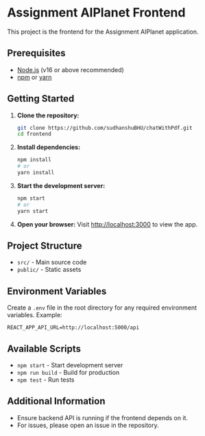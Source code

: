 # Assignment AIPlanet Frontend

This project is the frontend for the Assignment AIPlanet application.

## Prerequisites

- [Node.js](https://nodejs.org/) (v16 or above recommended)
- [npm](https://www.npmjs.com/) or [yarn](https://yarnpkg.com/)

## Getting Started

1. **Clone the repository:**
    ```bash
    git clone https://github.com/sudhanshuBHU/chatWithPdf.git
    cd frontend
    ```

2. **Install dependencies:**
    ```bash
    npm install
    # or
    yarn install
    ```

3. **Start the development server:**
    ```bash
    npm start
    # or
    yarn start
    ```

4. **Open your browser:**
    Visit [http://localhost:3000](http://localhost:3000) to view the app.

## Project Structure

- `src/` - Main source code
- `public/` - Static assets

## Environment Variables

Create a `.env` file in the root directory for any required environment variables. Example:
```
REACT_APP_API_URL=http://localhost:5000/api
```

## Available Scripts

- `npm start` - Start development server
- `npm run build` - Build for production
- `npm test` - Run tests

## Additional Information

- Ensure backend API is running if the frontend depends on it.
- For issues, please open an issue in the repository.
